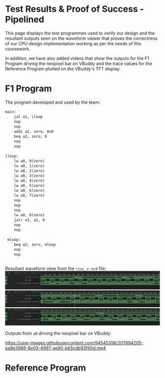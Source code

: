 # Test Results & Proof of Success - Pipelined
This page displays the test programmes used to verify our design and the resultant outputs seen on the waveform viewer that proves the correctness of our CPU design implementation working as per the needs of this coursework.

In addition, we have also added videos that show the outputs for the F1 Program driving the neopixel bar on VBuddy and the trace values for the Reference Program plotted on the VBuddy's TFT display.

# F1 Program

The program developed and used by the team:
```
main:
	jal a1, iloop
    nop
    nop
    addi a2, zero, 0x0
    beq a2, zero, 0
    nop 
    nop
    
iloop:
	lw a0, 0(zero)
    lw a0, 1(zero)
    lw a0, 2(zero)
    lw a0, 3(zero)
    lw a0, 4(zero)
    lw a0, 5(zero)
    lw a0, 6(zero)
    lw a0, 7(zero)
    nop
    nop
    nop
    lw a0, 8(zero)
    jalr a3, a1, 0
    nop 
    nop
    
 mloop:
 	beq a2, zero, mloop
    nop
    nop
    
```
Resultant waveform view from the `risc_v.vcd` file:
![Alt text](images/Screenshot_20221215_085344.png)
![Alt text](images/Screenshot_20221215_085419.png)
![Alt text](images/Screenshot_20221215_085428.png)

Outputs from `a0` driving the neopixel bar on VBuddy:


https://user-images.githubusercontent.com/94545356/207894205-ea9e3988-8e03-4997-ae90-bb5cdb93f60d.mp4



# Reference Program


